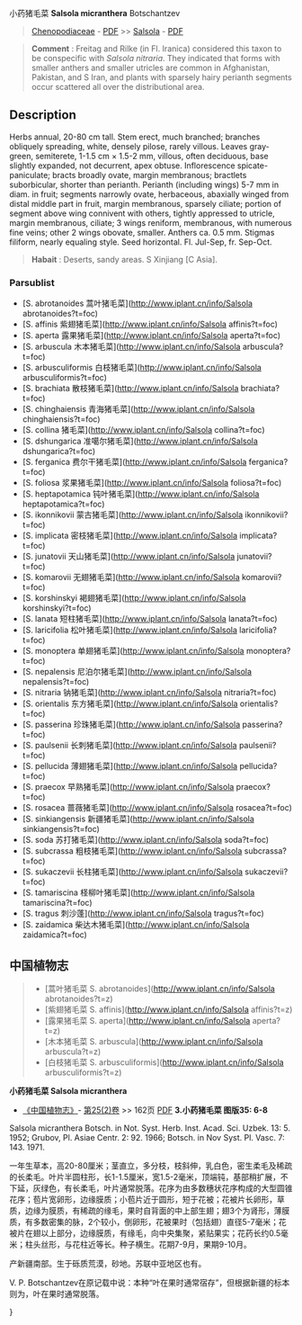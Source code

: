 小药猪毛菜 **Salsola micranthera** Botschantzev

> [Chenopodiaceae](http://www.iplant.cn/info/Chenopodiaceae?t=foc) - [PDF](http://www.iplant.cn/foc/pdf/Chenopodiaceae.pdf) >> [Salsola](http://www.iplant.cn/info/Salsola?t=foc) - [PDF](http://www.iplant.cn/foc/pdf/Salsola.pdf)

> **Comment** : 
> Freitag and Rilke (in Fl. Iranica) considered this taxon to be conspecific with *Salsola* *nitraria*. They indicated that forms with smaller anthers and smaller utricles are common in Afghanistan, Pakistan, and S Iran, and plants with sparsely hairy perianth segments occur scattered all over the distributional area.

## Description

Herbs annual, 20-80 cm tall. Stem erect, much branched; branches obliquely spreading, white, densely pilose, rarely villous. Leaves gray-green, semiterete, 1-1.5 cm × 1.5-2 mm, villous, often deciduous, base slightly expanded, not decurrent, apex obtuse. Inflorescence spicate-paniculate; bracts broadly ovate, margin membranous; bractlets suborbicular, shorter than perianth. Perianth (including wings) 5-7 mm in diam. in fruit; segments narrowly ovate, herbaceous, abaxially winged from distal middle part in fruit, margin membranous, sparsely ciliate; portion of segment above wing connivent with others, tightly appressed to utricle, margin membranous, ciliate; 3 wings reniform, membranous, with numerous fine veins; other 2 wings obovate, smaller. Anthers ca. 0.5 mm. Stigmas filiform, nearly equaling style. Seed horizontal. Fl. Jul-Sep, fr. Sep-Oct.

> **Habait** : 
> Deserts, sandy areas. S Xinjiang [C Asia].

### Parsublist

* [S.  abrotanoides  蒿叶猪毛菜](http://www.iplant.cn/info/Salsola abrotanoides?t=foc)
* [S.  affinis  紫翅猪毛菜](http://www.iplant.cn/info/Salsola affinis?t=foc)
* [S.  aperta  露果猪毛菜](http://www.iplant.cn/info/Salsola aperta?t=foc)
* [S.  arbuscula  木本猪毛菜](http://www.iplant.cn/info/Salsola arbuscula?t=foc)
* [S.  arbusculiformis  白枝猪毛菜](http://www.iplant.cn/info/Salsola arbusculiformis?t=foc)
* [S.  brachiata  散枝猪毛菜](http://www.iplant.cn/info/Salsola brachiata?t=foc)
* [S.  chinghaiensis  青海猪毛菜](http://www.iplant.cn/info/Salsola chinghaiensis?t=foc)
* [S.  collina  猪毛菜](http://www.iplant.cn/info/Salsola collina?t=foc)
* [S.  dshungarica  准噶尔猪毛菜](http://www.iplant.cn/info/Salsola dshungarica?t=foc)
* [S.  ferganica  费尔干猪毛菜](http://www.iplant.cn/info/Salsola ferganica?t=foc)
* [S.  foliosa  浆果猪毛菜](http://www.iplant.cn/info/Salsola foliosa?t=foc)
* [S.  heptapotamica  钝叶猪毛菜](http://www.iplant.cn/info/Salsola heptapotamica?t=foc)
* [S.  ikonnikovii  蒙古猪毛菜](http://www.iplant.cn/info/Salsola ikonnikovii?t=foc)
* [S.  implicata  密枝猪毛菜](http://www.iplant.cn/info/Salsola implicata?t=foc)
* [S.  junatovii  天山猪毛菜](http://www.iplant.cn/info/Salsola junatovii?t=foc)
* [S.  komarovii  无翅猪毛菜](http://www.iplant.cn/info/Salsola komarovii?t=foc)
* [S.  korshinskyi  褐翅猪毛菜](http://www.iplant.cn/info/Salsola korshinskyi?t=foc)
* [S.  lanata  短柱猪毛菜](http://www.iplant.cn/info/Salsola lanata?t=foc)
* [S.  laricifolia  松叶猪毛菜](http://www.iplant.cn/info/Salsola laricifolia?t=foc)
* [S.  monoptera  单翅猪毛菜](http://www.iplant.cn/info/Salsola monoptera?t=foc)
* [S.  nepalensis  尼泊尔猪毛菜](http://www.iplant.cn/info/Salsola nepalensis?t=foc)
* [S.  nitraria  钠猪毛菜](http://www.iplant.cn/info/Salsola nitraria?t=foc)
* [S.  orientalis  东方猪毛菜](http://www.iplant.cn/info/Salsola orientalis?t=foc)
* [S.  passerina  珍珠猪毛菜](http://www.iplant.cn/info/Salsola passerina?t=foc)
* [S.  paulsenii  长刺猪毛菜](http://www.iplant.cn/info/Salsola paulsenii?t=foc)
* [S.  pellucida  薄翅猪毛菜](http://www.iplant.cn/info/Salsola pellucida?t=foc)
* [S.  praecox  早熟猪毛菜](http://www.iplant.cn/info/Salsola praecox?t=foc)
* [S.  rosacea  蔷薇猪毛菜](http://www.iplant.cn/info/Salsola rosacea?t=foc)
* [S.  sinkiangensis  新疆猪毛菜](http://www.iplant.cn/info/Salsola sinkiangensis?t=foc)
* [S.  soda  苏打猪毛菜](http://www.iplant.cn/info/Salsola soda?t=foc)
* [S.  subcrassa  粗枝猪毛菜](http://www.iplant.cn/info/Salsola subcrassa?t=foc)
* [S.  sukaczevii  长柱猪毛菜](http://www.iplant.cn/info/Salsola sukaczevii?t=foc)
* [S.  tamariscina  柽柳叶猪毛菜](http://www.iplant.cn/info/Salsola tamariscina?t=foc)
* [S.  tragus  刺沙蓬](http://www.iplant.cn/info/Salsola tragus?t=foc)
* [S.  zaidamica  柴达木猪毛菜](http://www.iplant.cn/info/Salsola zaidamica?t=foc)

## 中国植物志

> * [蒿叶猪毛菜  S.  abrotanoides](http://www.iplant.cn/info/Salsola abrotanoides?t=z)
> * [紫翅猪毛菜  S.  affinis](http://www.iplant.cn/info/Salsola affinis?t=z)
> * [露果猪毛菜  S.  aperta](http://www.iplant.cn/info/Salsola aperta?t=z)
> * [木本猪毛菜  S.  arbuscula](http://www.iplant.cn/info/Salsola arbuscula?t=z)
> * [白枝猪毛菜  S.  arbusculiformis](http://www.iplant.cn/info/Salsola arbusculiformis?t=z)

**小药猪毛菜 Salsola micranthera**

* [《中国植物志》](http://www.iplant.cn/frps)- [第25(2)卷](http://www.iplant.cn/frps/vol/25(2)) >> 162页 [PDF](http://www.iplant.cn/frps/pdf/25(2)/162.pdf)
**3.小药猪毛菜 图版35: 6-8**

Salsola micranthera Botsch. in Not. Syst. Herb. Inst. Acad. Sci. Uzbek. 13: 5. 1952; Grubov, Pl. Asiae Centr. 2: 92. 1966; Botsch. in Nov Syst. Pl. Vasc. 7: 143. 1971.

一年生草本，高20-80厘米；茎直立，多分枝，枝斜伸，乳白色，密生柔毛及稀疏的长柔毛。叶片半圆柱形，长1-1.5厘米，宽1.5-2毫米，顶端钝，基部稍扩展，不下延，灰绿色，有长柔毛，叶片通常脱落。花序为由多数穗状花序构成的大型圆锥花序；苞片宽卵形，边缘膜质；小苞片近于圆形，短于花被；花被片长卵形，草质，边缘为膜质，有稀疏的缘毛，果时自背面的中上部生翅；翅3个为肾形，薄膜质，有多数密集的脉，2个较小，倒卵形，花被果时（包括翅）直径5-7毫米；花被片在翅以上部分，边缘膜质，有缘毛，向中央集聚，紧贴果实；花药长约0.5毫米；柱头丝形，与花柱近等长。种子横生。花期7-9月，果期9-10月。

产新疆南部。生于砾质荒漠，砂地。苏联中亚地区也有。

V. P. Botschantzev在原记载中说：本种“叶在果时通常宿存”，但根据新疆的标本则为，叶在果时通常脱落。

}